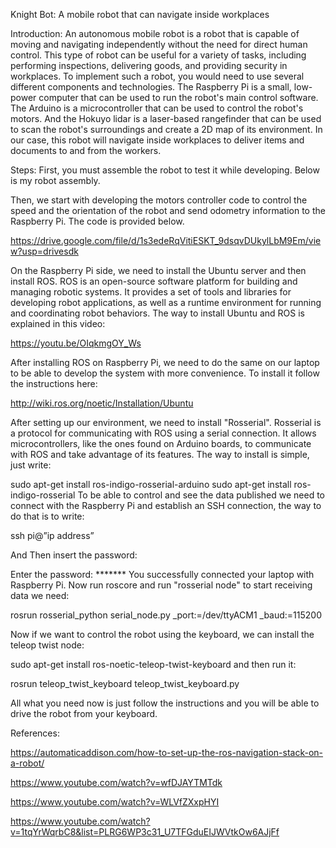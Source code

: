 Knight Bot: A mobile robot that can navigate inside workplaces


Introduction:
An autonomous mobile robot is a robot that is capable of moving and navigating independently without the need for direct human control. This type of robot can be useful for a variety of tasks, including performing inspections, delivering goods, and providing security in workplaces.
To implement such a robot, you would need to use several different components and technologies. The Raspberry Pi is a small, low-power computer that can be used to run the robot's main control software. The Arduino is a microcontroller that can be used to control the robot's motors. And the Hokuyo lidar is a laser-based rangefinder that can be used to scan the robot's surroundings and create a 2D map of its environment.
In our case, this robot will navigate inside workplaces to deliver items and documents to and from the workers.

Steps:
First, you must assemble the robot to test it while developing. Below is my robot assembly.

	
Then, we start with developing the motors controller code to control the speed and the orientation of the robot and send odometry information to the Raspberry Pi. The code is provided below.

https://drive.google.com/file/d/1s3edeRqVitiESKT_9dsqvDUkylLbM9Em/view?usp=drivesdk

On the Raspberry Pi side, we need to install the Ubuntu server and then install ROS. ROS is an open-source software platform for building and managing robotic systems. It provides a set of tools and libraries for developing robot applications, as well as a runtime environment for running and coordinating robot behaviors. The way to install Ubuntu and ROS is explained in this video:

 https://youtu.be/OIqkmgOY_Ws

After installing ROS on Raspberry Pi, we need to do the same on our laptop to be able to develop the system with more convenience. To install it follow the instructions here:

http://wiki.ros.org/noetic/Installation/Ubuntu 

After setting up our environment, we need to install "Rosserial". Rosserial is a protocol for communicating with ROS using a serial connection. It allows microcontrollers, like the ones found on Arduino boards, to communicate with ROS and take advantage of its features. The way to install is simple, just write:

sudo apt-get install ros-indigo-rosserial-arduino
sudo apt-get install ros-indigo-rosserial
To be able to control and see the data published we need to connect with the Raspberry Pi and establish an SSH connection, the way to do that is to write:

  ssh pi@”ip address” 

And Then insert the password:

Enter the password: *******
You successfully connected your laptop with Raspberry Pi. Now run roscore and run "rosserial node" to start receiving data we need:

rosrun rosserial_python serial_node.py _port:=/dev/ttyACM1 _baud:=115200

Now if we want to control the robot using the keyboard, we can install the teleop twist node:

sudo apt-get install ros-noetic-teleop-twist-keyboard 
and then run it:

rosrun teleop_twist_keyboard teleop_twist_keyboard.py 

All what you need now is just follow the instructions and you will be able to drive the robot from your keyboard.

References:

https://automaticaddison.com/how-to-set-up-the-ros-navigation-stack-on-a-robot/

https://www.youtube.com/watch?v=wfDJAYTMTdk

https://www.youtube.com/watch?v=WLVfZXxpHYI

https://www.youtube.com/watch?v=1tqYrWqrbC8&list=PLRG6WP3c31_U7TFGduEIJWVtkOw6AJjFf


